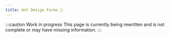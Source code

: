 ```yaml
---
title: Ant Design Forms 🚧
---
```


:::caution Work in progress
This page is currently being rewritten and is not complete or may have missing information.
:::
